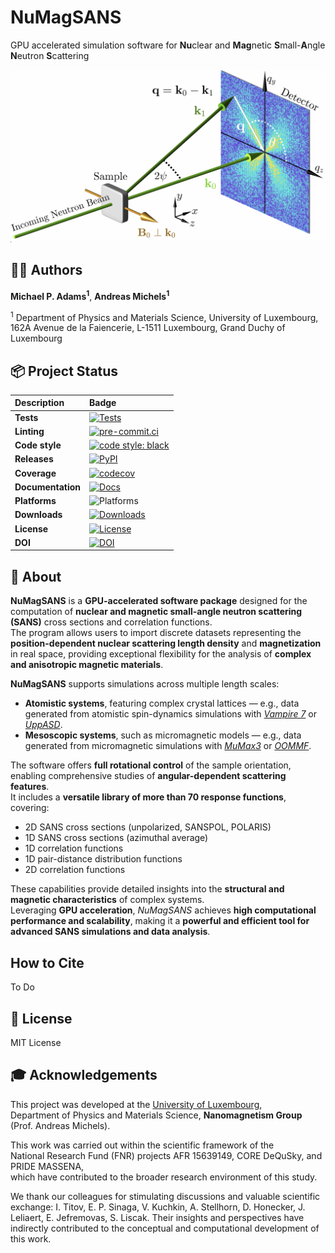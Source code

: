 # NuMagSANS
GPU accelerated simulation software for **Nu**clear and **Mag**netic **S**mall-**A**ngle **N**eutron **S**cattering

![NuMagSANS schematic](fig1.png)

## 🧑‍🔬 Authors
**Michael P. Adams<sup>1</sup>**, **Andreas Michels<sup>1</sup>**

<sup>1</sup> Department of Physics and Materials Science, University of Luxembourg, 162A Avenue de la Faiencerie, L-1511 Luxembourg, Grand Duchy of Luxembourg


## 📦 Project Status

| **Description** | **Badge** |
|:-----------------|:----------|
| **Tests** | [![Tests](https://img.shields.io/github/actions/workflow/status/AdamsMP92/NuMagSANS/.github/workflows/tests.yml?label=tests)](https://github.com/AdamsMP92/NuMagSANS/actions) |
| **Linting** | [![pre-commit.ci](https://results.pre-commit.ci/badge/github/YOUR_USERNAME/NuMagSANS/main.svg)](https://results.pre-commit.ci/latest/github/YOUR_USERNAME/NuMagSANS/main) |
| **Code style** | [![code style: black](https://img.shields.io/badge/code%20style-black-000000.svg)](https://github.com/psf/black) |
| **Releases** | [![PyPI](https://img.shields.io/pypi/v/numagsans.svg)](https://pypi.org/project/numagsans/) |
| **Coverage** | [![codecov](https://codecov.io/gh/YOUR_USERNAME/NuMagSANS/branch/main/graph/badge.svg)](https://codecov.io/gh/YOUR_USERNAME/NuMagSANS) |
| **Documentation** | [![Docs](https://img.shields.io/badge/docs-latest-blue.svg)](https://adamsmp92.github.io/NuMagSANS/) |
| **Platforms** | ![Platforms](https://img.shields.io/badge/platform-linux%20%7C%20macOS%20%7C%20windows-lightgrey) |
| **Downloads** | [![Downloads](https://img.shields.io/pypi/dm/numagsans.svg)](https://pypistats.org/packages/numagsans) |
| **License** | [![License](https://img.shields.io/badge/license-MIT-green.svg)](LICENSE) |
| **DOI** | [![DOI](https://zenodo.org/badge/DOI/10.5281/zenodo.xxxxxxx.svg)](https://doi.org/10.5281/zenodo.xxxxxxx) |


## 🧠 About

**NuMagSANS** is a **GPU-accelerated software package** designed for the computation of **nuclear and magnetic small-angle neutron scattering (SANS)** cross sections and correlation functions.  
The program allows users to import discrete datasets representing the **position-dependent nuclear scattering length density** and **magnetization** in real space, providing exceptional flexibility for the analysis of **complex and anisotropic magnetic materials**.

**NuMagSANS** supports simulations across multiple length scales:  
- **Atomistic systems**, featuring complex crystal lattices — e.g., data generated from atomistic spin-dynamics simulations with [*Vampire 7*](https://vampire.york.ac.uk/) or [*UppASD*](https://github.com/UppASD/UppASD.git).  
- **Mesoscopic systems**, such as micromagnetic models — e.g., data generated from micromagnetic simulations with [*MuMax3*](https://mumax.github.io/) or [*OOMMF*](https://math.nist.gov/oommf/).  

The software offers **full rotational control** of the sample orientation, enabling comprehensive studies of **angular-dependent scattering features**.  
It includes a **versatile library of more than 70 response functions**, covering:

- 2D SANS cross sections (unpolarized, SANSPOL, POLARIS)
- 1D SANS cross sections (azimuthal average)
- 1D correlation functions
- 1D pair-distance distribution functions
- 2D correlation functions

These capabilities provide detailed insights into the **structural and magnetic characteristics** of complex systems.  
Leveraging **GPU acceleration**, *NuMagSANS* achieves **high computational performance and scalability**, making it a **powerful and efficient tool for advanced SANS simulations and data analysis**.

## How to Cite
To Do

## 🧾 License
MIT License

## 🎓 Acknowledgements

This project was developed at the [University of Luxembourg](https://www.uni.lu),  
Department of Physics and Materials Science, **Nanomagnetism Group** (Prof. Andreas Michels).

This work was carried out within the scientific framework of the  
National Research Fund (FNR) projects AFR 15639149, CORE DeQuSky, and PRIDE MASSENA,  
which have contributed to the broader research environment of this study.

We thank our colleagues for stimulating discussions and valuable scientific exchange: 
I. Titov,
E. P. Sinaga,
V. Kuchkin,
A. Stellhorn,
D. Honecker,
J. Leliaert,
E. Jefremovas,
S. Liscak.
Their insights and perspectives have indirectly contributed to the conceptual
and computational development of this work.

